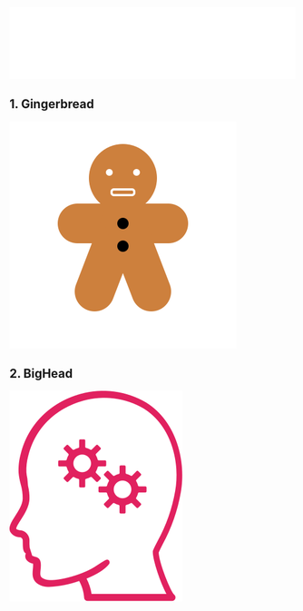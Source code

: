 ![gradient](svg/gradient.svg)

## 1. Gingerbread

![gingerbread](svg/gingerbread.svg)

## 2. BigHead

![bigHead](svg/bigHead.svg)
